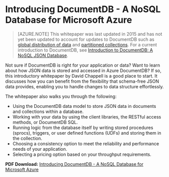 <properties 
	pageTitle="Introducing DocumentDB - A NoSQL Database for Microsoft Azure | Microsoft Azure" 
	description="Download a whitepaper by David Chappell about DocumentDB, a managed NoSQL database on Azure." 
	services="documentdb" 
	documentationCenter="" 
	authors="mimig1" 
	manager="jhubbard" 
	editor=""/>

<tags 
	ms.service="documentdb" 
	ms.workload="data-services" 
	ms.tgt_pltfrm="na" 
	ms.devlang="na" 
	ms.topic="article" 
	ms.date="10/27/2016" 
	ms.author="mimig"/>

# Introducing DocumentDB - A NoSQL Database for Microsoft Azure 

> [AZURE.NOTE] This whitepaper was last updated in 2015 and has not yet been updated to account for updates to DocumentDB such as [global distribution of data](documentdb-distribute-data-globally.md) and [partitioned collections](documentdb-partition-data.md). For a current introduction to DocumentDB, see [Introduction to DocumentDB: A NoSQL JSON Database](documentdb-introduction.md).

Not sure if DocumentDB is right for your application or data? Want to learn about how JSON data is stored and accessed in Azure DocumentDB? If so, this introductory whitepaper by David Chappell is a good place to start. It discusses how you can benefit from the flexibility that schema-free JSON data provides, enabling you to handle changes to data structure effortlessly. 

The whitepaper also walks you through the following:

 - Using the DocumentDB data model to store JSON data in documents and collections within a database. 
 - Working with your data by using the client libraries, the RESTful access methods, or DocumentDB SQL. 
 - Running logic from the database itself by writing stored procedures (sprocs), triggers, or user defined functions (UDFs) and storing them in the collection.
 - Choosing a consistency option to meet the reliability and performance needs of your application.
 - Selecting a pricing option based on your throughput requirements.

**PDF Download:** [Introducing DocumentDB - A NoSQL Database for Microsoft Azure](http://go.microsoft.com/fwlink/?LinkId=511318)
 
